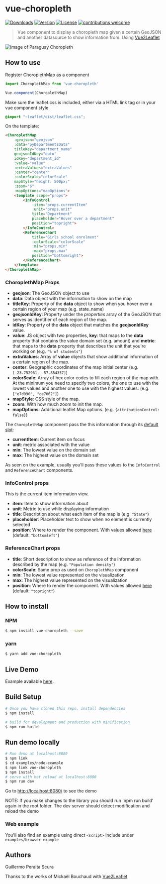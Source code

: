 # vue-choropleth
<a href="https://www.npmjs.com/package/vue-choropleth"><img src="https://img.shields.io/npm/dt/vue-choropleth.svg" alt="Downloads"></a>
<a href="https://www.npmjs.com/package/vue-choropleth"><img src="https://img.shields.io/npm/v/vue-choropleth.svg" alt="Version"></a>
<a href="https://www.npmjs.com/package/vue-choropleth"><img src="https://img.shields.io/npm/l/vue-choropleth.svg" alt="License"></a>
[![contributions welcome](https://img.shields.io/badge/contributions-welcome-brightgreen.svg?style=flat)](https://github.com/voluntadpear/ChoroplethMap/issues)

> Vue component to display a choropleth map given a certain GeoJSON and another datasource to show information from. Using [Vue2Leaflet](https://korigan.github.com/Vue2Leaflet/)

![Image of Paraguay Choropleth](https://media.giphy.com/media/3ohzh15YwfUVpAWsJq/giphy.gif)

## How to use

Register ChoroplethMap as a component
``` javascript
import ChoroplethMap from 'vue-choropleth'

Vue.component(ChoroplethMap)
``` 

Make sure the leaflet.css is included, either via a HTML link tag or in your vue component style

``` css
@import "~leaflet/dist/leaflet.css";
```

On the template:
```html
<ChoroplethMap   
    :geojson="geojson"
    :data="pyDepartmentsData" 
    titleKey="department_name"
    geojsonIdKey="dpto"
    idKey="department_id" 
    :value="value" 
    :extraValues="extraValues" 
    :center="center" 
    :colorScale="colorScale"
    mapStyle="height: 500px;"
    :zoom="6" 
    :mapOptions="mapOptions">
    <template scope="props">
        <InfoControl 
            :item="props.currentItem" 
            :unit="props.unit" 
            title="Department" 
            placeholder="Hover over a department"
            position="topright">
        </InfoControl>
        <ReferenceChart 
            title="Girls school enrolment" 
            :colorScale="colorScale" 
            :min="props.min" 
            :max="props.max" 
            position="bottomright">
        </ReferenceChart>
    </template>
</ChoroplethMap>
```

### ChoroplethMap Props
* **geojson**: The GeoJSON object to use
* **data**: Data object with the information to show on the map
* **titleKey**: Property of the **data** object to show when you hover over a certain region of your map (e.g. state_name)
* **geojsonIdKey**: Property under the *properties* array of the GeoJSON that serves as identifier of each region of the map.
* **idKey**: Property of the **data** object that matches the **geojsonIdKey** value.
* **value**: JS object with two properties, **key**: that maps to the **data** property that contains the value domain set (e.g. amount) and **metric**: that maps to the **data** property that describes the unit that you're working on (e.g. ```"% of students"```)
* **extraValues**: Array of **value** objects that show additional information of a certain region of the map.
* **center**: Geographic coordinates of the map initial center (e.g. ```[-23.752961, -57.854357]```)
* **colorScale**: Array of hex color codes to fill each region of the map with. At the minimum you need to specify two colors, the one to use with the lowest values and another one to use with the highest values. (e.g. ```["e7d090", "de7062"]```)
* **mapStyle**: CSS style of the map.
* **zoom**: With how much zoom to init the map.
* **mapOptions**: Additional leaflet Map options. (e.g. ```{attributionControl: false}```)

The `ChoroplethMap` component pass the this information through its [default slot](https://vuejs.org/v2/guide/components.html#Scoped-Slots):
* **currentItem**: Current item on focus
* **unit**: metric associated with the value
* **min**: The lowest value on the domain set
* **max**: The highest value on the domain set

As seen on the example, usually you'll pass these values to the `InfoControl` and `ReferenceChart` components.

### InfoControl props
This is the current item information view.
* **item**: Item to show information about
* **unit**: Metric to use while displaying information
* **title**: Description about what each item of the map is (e.g. ```"State"```)
* **placeholder**: Placeholder text to show when no element is currently selected
* **position**: Where to render the component. With values allowed [here](http://leafletjs.com/reference-1.2.0.html#control-position) (default: ```"bottomleft"```)

### ReferenceChart props
* **title**: Short description to show as reference of the information described by the map (e.g. ```"Population density"```)
* **colorScale**: Same prop as used on `ChoroplethMap` component
* **min**: The lowest value represented on the visualization
* **max**: The highest value represented on the visualization
* **position**: Where to render the component. With values allowed [here](http://leafletjs.com/reference-1.2.0.html#control-position) (default: ```"topright"```)


## How to install
### NPM
``` bash
$ npm install vue-choropleth --save
```
### yarn
``` bash
$ yarn add vue-choropleth
```

## Live Demo
Example available [here](http://educacionporgeneros.herokuapp.com/).

## Build Setup

``` bash
# Once you have cloned this repo, install dependencies
$ npm install

# build for development and production with minification
$ npm run build

```

## Run demo locally
``` bash
# Run demo at localhost:8080
$ npm link
$ cd examples/node-example
$ npm link vue-choropleth
$ npm install
# serve with hot reload at localhost:8080
$ npm run dev
```
Go to <http://localhost:8080/> to see the demo

NOTE: If you make changes to the library you should run 'npm run build' again in the root folder.
The dev server should detect modification and reload the demo

### Web example

You'll also find an example using direct `<script>` include under `examples/browser-example`
## Authors

Guillermo Peralta Scura

Thanks to the works of Mickaël Bouchaud with [Vue2Leaflet](https://raw.githubusercontent.com/KoRiGaN/Vue2Leaflet)
